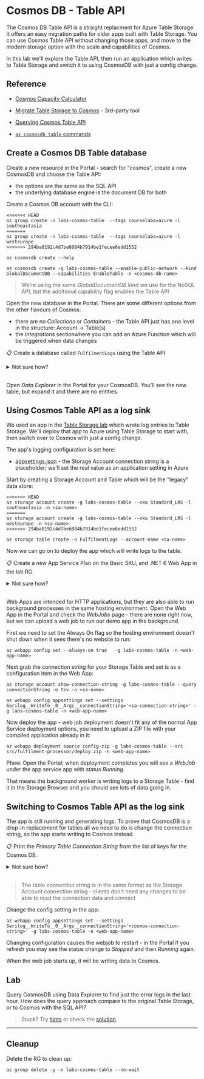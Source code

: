 # Cosmos DB - Table API

The Cosmos DB Table API is a straight replacment for Azure Table Storage. It offers an easy migration paths for older apps built with Table Storage. You can use Cosmos Table API without changing those apps, and move to the modern storage option with the scale and capabilities of Cosmos.

In this lab we'll explore the Table API, then run an application which writes to Table Storage and switch it to using CosmosDB with just a config change.

## Reference

- [Cosmos Capacity Calculator](https://cosmos.azure.com/capacitycalculator/)

- [Migrate Table Storage to Cosmos](https://learn.microsoft.com/en-us/azure/cosmos-db/table/import) - 3rd-party tool

- [Querying Cosmos Table API](https://learn.microsoft.com/en-us/azure/cosmos-db/table/tutorial-query)

- [`az cosmosdb table` commands](https://docs.microsoft.com/en-us/cli/azure/cosmosdb/table?view=azure-cli-latest)


## Create a Cosmos DB Table database

Create a new resource in the Portal - search for "cosmos", create a new CosmosDB and choose the Table API:

- the options are the same as the SQL API
- the underlying database engine is the document DB for both

Create a Cosmos DB account with the CLI:

```
<<<<<<< HEAD
az group create -n labs-cosmos-table  --tags courselabs=azure -l southeastasia
=======
az group create -n labs-cosmos-table  --tags courselabs=azure -l westeurope
>>>>>>> 294ba0192c4d7be6084b7914be1fecee6edd1552

az cosmosdb create --help

az cosmosdb create -g labs-cosmos-table --enable-public-network --kind GlobalDocumentDB --capabilities EnableTable -n <cosmos-db-name>
```

> We're using the same _GlobalDocumentDB_ kind we use for the NoSQL API, but the additional capability flag enables the Table API

Open the new database in the Portal. There are some different options from the other flavours of Cosmos:

- there are no _Collections_ or _Containers_ - the Table API just has one level in the structure: Account -> Table(s)
- the _Integrations_ sectionwhere you can add an Azure Function which will be triggered when data changes

📋 Create a database called `FulfilmentLogs` using the Table API

<details>
  <summary>Not sure how?</summary>

We want the `cosmosdb table create` command:

```
az cosmosdb table create --help

az cosmosdb table create --name FulfilmentLogs -g labs-cosmos-table --account-name <cosmos-db-name>
```

</details><br/>

Open _Data Explorer_ in the Portal for your CosmosDB. You'll see the new table, but expand it and there are no entities.

## Using Cosmos Table API as a log sink

We used an app in the [Table Storage lab](/labs/storage-table/README.md) which wrote log entries to Table Storage. We'll deploy that app to Azure using Table Storage to start with, then switch over to Cosmos with just a config change.

The app's logging configuration is set here:

- [appsettings.json](/src/fulfilment-processor/appsettings.json) - the Storage Account connection string is a placeholder; we'll set the real value as an application setting in Azure

Start by creating a Storage Account and Table which will be the "legacy" data store:

```
<<<<<<< HEAD
az storage account create -g labs-cosmos-table --sku Standard_LRS -l southeastasia -n <sa-name>
=======
az storage account create -g labs-cosmos-table --sku Standard_LRS -l westeurope -n <sa-name>
>>>>>>> 294ba0192c4d7be6084b7914be1fecee6edd1552

az storage table create -n FulfilmentLogs --account-name <sa-name>
```

Now we can go on to deploy the app which will write logs to the table.

📋 Create a new App Service Plan on the Basic SKU, and .NET 6 Web App in the lab RG. 

<details>
  <summary>Not sure how?</summary>

```
az appservice plan create -g labs-cosmos-table -n app-plan-01 --sku B1 --number-of-workers 1

az webapp create -g labs-cosmos-table --plan app-plan-01 --runtime dotnet:6 -n <web-app-name>
```

</details><br/>

Web Apps are intended for HTTP applications, but they are also able to run background processes in the same hosting environment. Open the Web App in the Portal and check the _WebJobs_ page - there are none right now, but we can upload a web job to run our demo app in the background.

First we need to set the Always On flag so the hosting environment doesn't shut down when it sees there's no website to run:

```
az webapp config set --always-on true   -g labs-cosmos-table -n <web-app-name>
```

Next grab the connection string for your Storage Table and set is as a configuration item in the Web App:

```
az storage account show-connection-string -g labs-cosmos-table --query connectionString -o tsv -n <sa-name>

az webapp config appsettings set --settings Serilog__WriteTo__0__Args__connectionString='<sa-connection-string>' -g labs-cosmos-table -n <web-app-name> 
```

Now deploy the app - web job deployment doesn't fit any of the normal App Service deployment options, you need to upload a ZIP file with your compiled application already in it:

```
az webapp deployment source config-zip -g labs-cosmos-table --src src/fulfilment-processor/deploy.zip -n <web-app-name>
```

Phew. Open the Portal; when deployment completes you will see a _WebJob_ under the app service app with status _Running_.

That means the background worker is writing logs to a Storage Table - find it in the Storage Browser and you should see lots of data going in.

## Switching to Cosmos Table API as the log sink

The app is still running and generating logs. To prove that CosmosDB is a drop-in replacement for tables all we need to do is change the connection string, so the app starts writing to Cosmos instead.

📋 Print the _Primary Table Connection String_ from the list of keys for the Cosmos DB.

<details>
  <summary>Not sure how?</summary>

The key list is at the database account level. It's the same command for all API types; if you print al the keys you'll see SQL and Table connection strings:

```
az cosmosdb keys list --type connection-strings -g labs-cosmos-table  --query "connectionStrings[?description==``Primary Table Connection String``].connectionString" -o tsv -n <cosmos-db-name>
```

</details><br/>

> The table connection string is in the same format as the Storage Account connection string - clients don't need any changes to be able to read the connection data and connect

Change the config setting in the app:

```
az webapp config appsettings set --settings Serilog__WriteTo__0__Args__connectionString='<cosmos-connection-string>' -g labs-cosmos-table -n <web-app-name>
```

Changing configuration causes the webjob to restart - in the Portal if you refresh you may see the status change to _Stopped_ and then _Running_ again.

When the web job starts up, it will be writing data to Cosmos.

## Lab

Query CosmosDB using Data Explorer to find just the error logs in the last hour. How does the query approach compare to the original Table Storage, or to Cosmos with the SQL API?

> Stuck? Try [hints](hints.md) or check the [solution](solution.md).

___

## Cleanup

Delete the RG to clean up:

```
az group delete -y -n labs-cosmos-table --no-wait
```